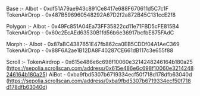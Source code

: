 Base :- AIbot - 0xdf51A79ae943c891Ce8417e688F670611d5C7c1F TokenAirDrop - 0x487B596960548292A67D2f2a872B45C131ccE2f8

Polygon :- AIbot - 0x49Fc851A04Ea73FF35822cd11e71FBD5cFE815B4 TokenAirDrop - 0x60c2EcAEd63530B1fd56b6e36917bcfbE875FAdC

Morph :- AIbot - 0x87aBC4387651E47fb862ca0EB5CDDf04A1AeC369 TokenAirDrop - 0x88F6A2ae1B12DA8F40287CE661dB117c3e655f88

Scroll :- TokenAirdrop - 0x615e486e6c698f10060e3214248246164b180a25 (https://sepolia.scrollscan.com/address/0x615e486e6c698f10060e3214248246164b180a25) AiBot - 0xba9fbd5307b6719334ecf50f718d178dfb63040d (https://sepolia.scrollscan.com/address/0xba9fbd5307b6719334ecf50f718d178dfb63040d)